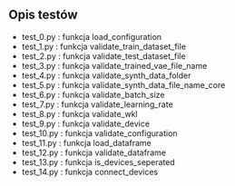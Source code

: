 ## Opis testów

- test_0.py  : funkcja load_configuration
- test_1.py  : funkcja validate_train_dataset_file
- test_2.py  : funkcja validate_test_dataset_file
- test_3.py  : funkcja validate_trained_vae_file_name
- test_4.py  : funkcja validate_synth_data_folder
- test_5.py  : funkcja validate_synth_data_file_name_core
- test_6.py  : funkcja validate_batch_size
- test_7.py  : funkcja validate_learning_rate
- test_8.py  : funkcja validate_wkl
- test_9.py  : funkcja validate_device
- test_10.py : funkcja validate_configuration
- test_11.py : funkcja load_dataframe
- test_12.py : funkcja validate_dataframe
- test_13.py : funkcja is_devices_seperated
- test_14.py : funkcja connect_devices
